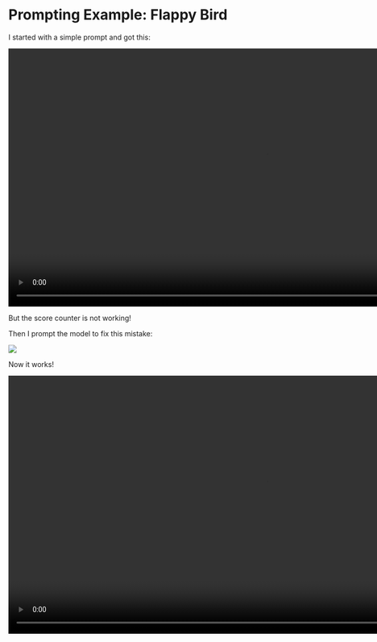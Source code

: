 # Prompting Example: Flappy Bird

I started with a simple prompt and got this:

<video src="./Prompting Example Flappy Bird/flappy_before.mov" height="512">
</video>


But the score counter is not working!


Then I prompt the model to fix this mistake:

<img src="./Prompting Example Flappy Bird/code_fix.png">

Now it works!

<video src="./Prompting Example Flappy Bird/flappy_after.mov" height=512>
</video>

